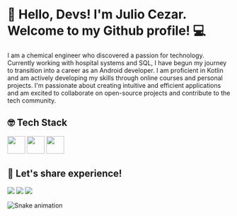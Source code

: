 # 👋 Hello, Devs! I'm Julio Cezar. Welcome to my Github profile! :computer:

I am a chemical engineer who discovered a passion for technology. Currently working with hospital systems and SQL, I have begun my journey to transition into a career as an Android developer. I am proficient in Kotlin and am actively developing my skills through online courses and personal projects. I'm passionate about creating intuitive and efficient applications and am excited to collaborate on open-source projects and contribute to the tech community.


            
## 🤓 Tech Stack
<img loading="lazy" src="https://cdn.jsdelivr.net/gh/devicons/devicon@latest/icons/android/android-plain.svg" width="40" height="40" /> <img loading="lazy" src="https://cdn.jsdelivr.net/gh/devicons/devicon@latest/icons/kotlin/kotlin-original.svg" width="40" height="40" /> 
            <img loading="lazy" src="https://cdn.jsdelivr.net/gh/devicons/devicon@latest/icons/azuresqldatabase/azuresqldatabase-original.svg" width="40" height="40" />

## 📱 Let's share experience!
<div>
<a href="https://www.linkedin.com/in/jcgteixeira" target="_blank"><img loading="lazy" src="https://img.shields.io/badge/-LinkedIn-%230077B5?style=for-the-badge&logo=linkedin&logoColor=white" target="_blank"></a>
<a href = "mailto:jcezar.t@gmail.com"><img loading="lazy" src="https://img.shields.io/badge/Gmail-D14836?style=for-the-badge&logo=gmail&logoColor=white" target="_blank"></a>
<a href="https://instagram.com/jcezar" target="_blank"><img loading="lazy" src="https://img.shields.io/badge/-Instagram-%23E4405F?style=for-the-badge&logo=instagram&logoColor=white" target="_blank"></a>  
</div>


![Snake animation](https://github.com/jcezart/jcezart/blob/output/github-contribution-grid-snake.svg)

<!--
## 📈 GitHub Stats
<div>
<a href="https://github.com/jcezart">
<img loading="lazy" height="180em" src="https://github-readme-stats.vercel.app/api/top-langs/?username=jcezart&layout=compact&langs_count=7&theme=dracula"/>
<img loading="lazy" height="180em" src="https://github-readme-stats.vercel.app/api?username=jcezart&show_icons=true&theme=dracula&include_all_commits=true&count_private=true"/>
</div>
-->
          


          
          
          


<!--
**jcezart/jcezart** is a ✨ _special_ ✨ repository because its `README.md` (this file) appears on your GitHub profile.

Here are some ideas to get you started:

- 🔭 I’m currently working on ...
- 🌱 I’m currently learning ...
- 👯 I’m looking to collaborate on ...
- 🤔 I’m looking for help with ...
- 💬 Ask me about ...
- 📫 How to reach me: ...
- 😄 Pronouns: ...
- ⚡ Fun fact: ...
-->
